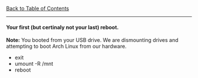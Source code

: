 [Back to Table of Contents](README.md)
***

#### Your first (but certinaly not your last) reboot. 
__Note:__ You booted from your USB drive.  We are dismounting drives
and attempting to boot Arch Linux from our hardware.

* exit
* umount -R /mnt
* reboot
